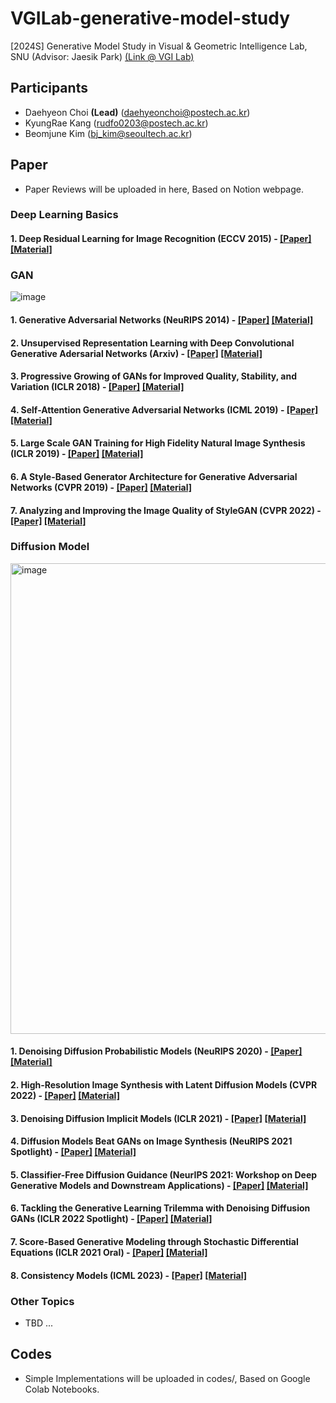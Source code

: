 # VGILab-generative-model-study
[2024S] Generative Model Study in Visual & Geometric Intelligence Lab, SNU (Advisor: Jaesik Park) [(Link @ VGI Lab)](https://jaesik.info)

## Participants
- Daehyeon Choi **(Lead)** (daehyeonchoi@postech.ac.kr)
- KyungRae Kang (rudfo0203@postech.ac.kr)
- Beomjune Kim (bj_kim@seoultech.ac.kr)

## Paper
- Paper Reviews will be uploaded in here, Based on Notion webpage.
  
### Deep Learning Basics 
#### 1. Deep Residual Learning for Image Recognition (ECCV 2015) - [[Paper]](https://arxiv.org/abs/1512.03385) [[Material]](https://charming-sundial-50a.notion.site/Deep-Residual-Learning-for-Image-Recognition-f2de75a7ab314865bb0b2360e4a9750e)


### GAN 
![image](https://github.com/choidaedae/VGILab-generative-model-study/assets/105369646/5fa45531-ce75-47e8-93f5-5bdb5b358c59)


#### 1. Generative Adversarial Networks (NeuRIPS 2014) - [[Paper]](https://arxiv.org/abs/1406.2661) [[Material]](https://charming-sundial-50a.notion.site/Generative-Adversarial-Networks-53764cdd4d4c4a19aadbd0ea4231bfc6)

#### 2. Unsupervised Representation Learning with Deep Convolutional Generative Adersarial Networks (Arxiv) - [[Paper]](https://arxiv.org/abs/1511.06434) [[Material]](https://charming-sundial-50a.notion.site/Unsupervised-Representation-Learning-with-Deep-Convolutional-Generative-Adersarial-Networks-352d68771aff4158b58e28d21d90112a)


#### 3. Progressive Growing of GANs for Improved Quality, Stability, and Variation (ICLR 2018) - [[Paper]](https://arxiv.org/abs/1805.08318) [[Material]](https://charming-sundial-50a.notion.site/Progressive-Growing-of-GANs-for-Improved-Quality-Stability-and-Variation-74bcb45849ec464d9271b3df5464af11)

#### 4. Self-Attention Generative Adversarial Networks (ICML 2019) - [[Paper]](https://arxiv.org/abs/1805.08318) [[Material]](https://charming-sundial-50a.notion.site/Self-Attention-Generative-Adversarial-Networks-7e9285c90c074f1280a3a65cd5b2f2ac?pvs=4)

#### 5. Large Scale GAN Training for High Fidelity Natural Image Synthesis (ICLR 2019) - [[Paper]](https://arxiv.org/abs/1809.11096) [[Material]](https://davidkim2028.notion.site/BigGAN-5b01b7dc96224bf8b042f9f1cad7a38a)

#### 6. A Style-Based Generator Architecture for Generative Adversarial Networks (CVPR 2019) - [[Paper]](https://arxiv.org/abs/1812.04948) [[Material]](https://charming-sundial-50a.notion.site/A-Style-Based-Generator-Architecture-for-Generative-Adversarial-Networks-1ef4fbc3e3154ab1804dc847ba7cdd36)

#### 7. Analyzing and Improving the Image Quality of StyleGAN (CVPR 2022) - [[Paper]](https://arxiv.org/abs/1912.04958) [[Material]](https://davidkim2028.notion.site/StyleGAN2-d5116a6a54ea493e9d12d9d76b93f058) 

### Diffusion Model 

<img width="753" alt="image" src="https://github.com/choidaedae/VGILab-generative-model-study/assets/105369646/5241f588-da84-4eff-930e-1e713edd7f6d">

#### 1. Denoising Diffusion Probabilistic Models (NeuRIPS 2020) - [[Paper]](https://arxiv.org/abs/2006.11239) [[Material]](https://charming-sundial-50a.notion.site/Denoising-Diffusion-Probabilistic-Models-7be630aac92844a08d8c21d3b25d7528)

#### 2. High-Resolution Image Synthesis with Latent Diffusion Models (CVPR 2022) - [[Paper]](https://arxiv.org/abs/2112.10752) [[Material]](https://davidkim2028.notion.site/LDM-324db84647a14e3a9510ce0e0bed9f2c)

#### 3. Denoising Diffusion Implicit Models (ICLR 2021) - [[Paper]](https://arxiv.org/abs/2010.02502) [[Material]](https://charming-sundial-50a.notion.site/Denoising-Diffusion-Implicit-Models-4681d7945e9f4c69b3019d949b2967c2)

#### 4. Diffusion Models Beat GANs on Image Synthesis (NeuRIPS 2021 Spotlight) - [[Paper]](https://arxiv.org/abs/2105.05233) [[Material]](https://charming-sundial-50a.notion.site/Diffusion-Models-Beat-GANs-on-Image-Synthesis-360126d112754681870fe13db1e6a914)

#### 5. Classifier-Free Diffusion Guidance (NeurIPS 2021: Workshop on Deep Generative Models and Downstream Applications) - [[Paper]](https://arxiv.org/abs/2207.12598) [[Material]](https://charming-sundial-50a.notion.site/Classifier-Free-Diffusion-Guidance-70616f57ea6b498fa3151642a85906e7?pvs=4)

#### 6. Tackling the Generative Learning Trilemma with Denoising Diffusion GANs (ICLR 2022 Spotlight) - [[Paper]](https://arxiv.org/abs/2112.07804) [[Material]](https://davidkim2028.notion.site/DDGAN-b528ebd1f94e43c780a0c5bc56b5ec48)

#### 7. Score-Based Generative Modeling through Stochastic Differential Equations (ICLR 2021 Oral) - [[Paper]](https://arxiv.org/abs/2011.13456) [[Material]](https://davidkim2028.notion.site/DDGAN-b528ebd1f94e43c780a0c5bc56b5ec48?pvs=4)
#### 8. Consistency Models (ICML 2023) - [[Paper]](https://arxiv.org/pdf/2303.01469.pdf) [[Material]](https://charming-sundial-50a.notion.site/Consistency-Models-03d48bfe662a40e397fbc75844e99d38?pvs=4)

### Other Topics
- TBD ...

## Codes
- Simple Implementations will be uploaded in codes/, Based on Google Colab Notebooks.
  
